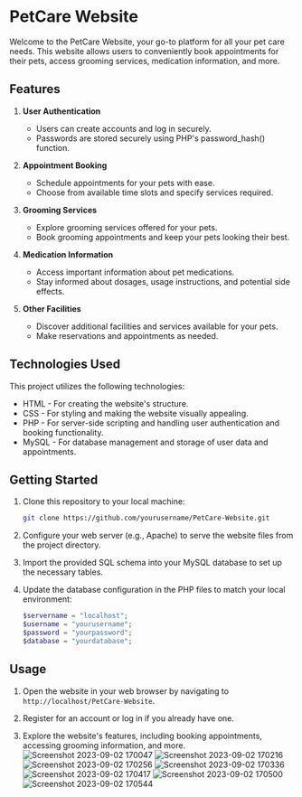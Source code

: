 # PetCare Website

Welcome to the PetCare Website, your go-to platform for all your pet care needs. This website allows users to conveniently book appointments for their pets, access grooming services, medication information, and more. 

## Features

1. **User Authentication**
   - Users can create accounts and log in securely.
   - Passwords are stored securely using PHP's password_hash() function.

2. **Appointment Booking**
   - Schedule appointments for your pets with ease.
   - Choose from available time slots and specify services required.

3. **Grooming Services**
   - Explore grooming services offered for your pets.
   - Book grooming appointments and keep your pets looking their best.

4. **Medication Information**
   - Access important information about pet medications.
   - Stay informed about dosages, usage instructions, and potential side effects.

5. **Other Facilities**
   - Discover additional facilities and services available for your pets.
   - Make reservations and appointments as needed.

## Technologies Used

This project utilizes the following technologies:

- HTML - For creating the website's structure.
- CSS - For styling and making the website visually appealing.
- PHP - For server-side scripting and handling user authentication and booking functionality.
- MySQL - For database management and storage of user data and appointments.

## Getting Started

1. Clone this repository to your local machine:

   ```bash
   git clone https://github.com/yourusername/PetCare-Website.git
   ```

2. Configure your web server (e.g., Apache) to serve the website files from the project directory.

3. Import the provided SQL schema into your MySQL database to set up the necessary tables.

4. Update the database configuration in the PHP files to match your local environment:

   ```php
   $servername = "localhost";
   $username = "yourusername";
   $password = "yourpassword";
   $database = "yourdatabase";
   ```

## Usage

1. Open the website in your web browser by navigating to `http://localhost/PetCare-Website`.

2. Register for an account or log in if you already have one.

3. Explore the website's features, including booking appointments, accessing grooming information, and more.
![Screenshot 2023-09-02 170047](https://github.com/vivekyannam/Pet-care/assets/131403915/91ee6a8a-a6ce-47ce-adf8-f3fabe560a3d)
![Screenshot 2023-09-02 170216](https://github.com/vivekyannam/Pet-care/assets/131403915/b71d237c-9902-4128-8685-f86b436fc8c9)
![Screenshot 2023-09-02 170256](https://github.com/vivekyannam/Pet-care/assets/131403915/07b0ce9d-2250-4da1-9bdb-694c14432501)
![Screenshot 2023-09-02 170336](https://github.com/vivekyannam/Pet-care/assets/131403915/0c1a5eeb-adea-4a89-8059-78a7b4bdf0fb)
![Screenshot 2023-09-02 170417](https://github.com/vivekyannam/Pet-care/assets/131403915/17c821b6-1733-4cc7-a64c-54308d56acc6)
![Screenshot 2023-09-02 170500](https://github.com/vivekyannam/Pet-care/assets/131403915/155008be-555e-4a0d-aacf-6d7e41ad019c)
![Screenshot 2023-09-02 170544](https://github.com/vivekyannam/Pet-care/assets/131403915/b767271f-fa23-4437-bbdd-3c36355eb8d4)


